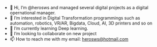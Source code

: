 - 👋 Hi, I’m @herosws and managed several digital projects as a digital opernational manager.
- 👀 I’m interested in Digital Transformation programmings such as automation, robotics, VR/AR, Bigdata, Cloud, AI, 3D printers and so on
- 🌱 I’m currently learning Deep learning. 
- 💞️ I’m looking to collaborate on new project
- 📫 How to reach me with my email: herosws@hotmail.com

